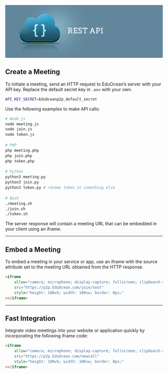 ![restAPI](restAPI.png)

## Create a Meeting

To initiate a meeting, send an HTTP request to EduOcean’s server with your API key. Replace the default secret key in `.env` with your own.

```bash
API_KEY_SECRET=EduOceanp2p_default_secret
```

Use the following examples to make API calls:

```bash
# Node.js
node meeting.js
node join.js
node token.js

# PHP
php meeting.php
php join.php
php token.php

# Python
python3 meeting.py
python3 join.py
python3 token.py # rename token in something else

# Bash
./meeting.sh
./join.sh
./token.sh
```

The server response will contain a meeting URL that can be embedded in your client using an iframe.

---

## Embed a Meeting

To embed a meeting in your service or app, use an iframe with the source attribute set to the meeting URL obtained from the HTTP response.

```html
<iframe
    allow="camera; microphone; display-capture; fullscreen; clipboard-read; clipboard-write; autoplay"
    src="https://p2p.EduOcean.com/join/test"
    style="height: 100vh; width: 100vw; border: 0px;"
></iframe>
```

---

## Fast Integration

Integrate video meetings into your website or application quickly by incorporating the following iframe code:

```html
<iframe
    allow="camera; microphone; display-capture; fullscreen; clipboard-read; clipboard-write; autoplay"
    src="https://p2p.EduOcean.com/newcall"
    style="height: 100vh; width: 100vw; border: 0px;"
></iframe>
```
